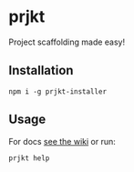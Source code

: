 # prjkt

Project scaffolding made easy!

## Installation

```
npm i -g prjkt-installer
```

## Usage

For docs [see the wiki](https://github.com/patheticGeek/prjkt/wiki) or run:
```
prjkt help
```
